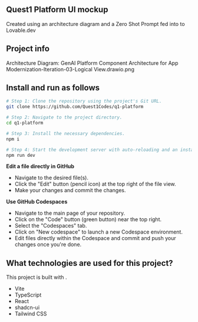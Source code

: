 ## Quest1 Platform UI mockup
Created using an architecture diagram and a Zero Shot Prompt fed into to Lovable.dev

## Project info

Architecture Diagram: GenAI Platform Component Architecture for App Modernization-Iteration-03-Logical View.drawio.png

## Install and run as follows
```sh
# Step 1: Clone the repository using the project's Git URL.
git clone https://github.com/Quest1Codes/q1-platform

# Step 2: Navigate to the project directory.
cd q1-platform

# Step 3: Install the necessary dependencies.
npm i

# Step 4: Start the development server with auto-reloading and an instant preview.
npm run dev
```

**Edit a file directly in GitHub**

- Navigate to the desired file(s).
- Click the "Edit" button (pencil icon) at the top right of the file view.
- Make your changes and commit the changes.

**Use GitHub Codespaces**

- Navigate to the main page of your repository.
- Click on the "Code" button (green button) near the top right.
- Select the "Codespaces" tab.
- Click on "New codespace" to launch a new Codespace environment.
- Edit files directly within the Codespace and commit and push your changes once you're done.

## What technologies are used for this project?

This project is built with .

- Vite
- TypeScript
- React
- shadcn-ui
- Tailwind CSS

